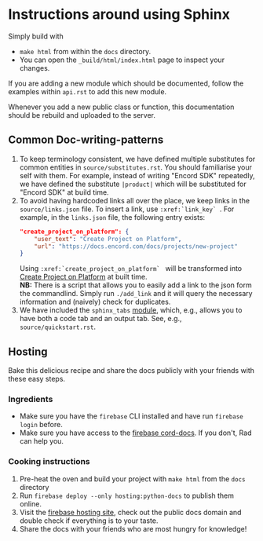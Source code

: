 # Instructions around using Sphinx
Simply build with
* `make html` from within the `docs` directory.
* You can open the `_build/html/index.html` page to inspect your changes.

If you are adding a new module which should be documented, follow the examples within `api.rst` to add this new module.

Whenever you add a new public class or function, this documentation should be rebuild and uploaded to the server.

## Common Doc-writing-patterns
1. To keep terminology consistent, we have defined multiple substitutes for common 
    entities in `source/substitutes.rst`. You should familiarise your self with them.
    For example, instead of writing "Encord SDK" repeatedly, we have defined the
    substitute `|product|` which will be substituted for "Encord SDK" at build time.
2. To avoid having hardcoded links all over the place, we keep links in the 
    `source/links.json` file. To insert a link, use ``:xref:`link_key` ``. For example,
    in the `links.json` file, the following entry exists:
    ```json
    "create_project_on_platform": {
        "user_text": "Create Project on Platform",
        "url": "https://docs.encord.com/docs/projects/new-project"
    }
    ```
    Using ``:xref:`create_project_on_platform` `` will be transformed into 
    [Create Project on Platform](https://docs.encord.com/docs/projects/new-project) at
    built time.  
    __NB:__ There is a script that allows you to easily add a link to the json form the
    commandlind. Simply run `./add_link` and it will query the necessary information and
    (naively) check for duplicates.
3. We have included the `sphinx_tabs` 
    [module](https://github.com/executablebooks/sphinx-tabs), which, e.g., allows you to 
    have both a code tab and an output tab. See, e.g., `source/quickstart.rst`.

## Hosting
Bake this delicious recipe and share the docs publicly with your friends with these easy steps.

### Ingredients
* Make sure you have the `firebase` CLI installed and have run `firebase login` before.
* Make sure you have access to the [firebase cord-docs](https://console.firebase.google.com/u/0/project/cord-docs/overview). If you don't, Rad can help you.

### Cooking instructions
1) Pre-heat the oven and build your project with `make html` from the `docs` directory
2) Run `firebase deploy --only hosting:python-docs` to publish them online.
3) Visit the [firebase hosting site](https://console.firebase.google.com/u/0/project/cord-docs/hosting/sites/python-docs), check out the public docs domain and double check if everything is to your taste.
4) Share the docs with your friends who are most hungry for knowledge! 
